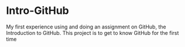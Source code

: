 # Intro-GitHub
My first experience using and doing an assignment on GitHub, the Introduction to GitHub.
This project is to get to know GitHub for the first time
